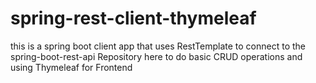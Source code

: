 # spring-rest-client-thymeleaf
this is a spring boot client app that uses RestTemplate to connect to the spring-boot-rest-api Repository here to do basic
CRUD operations and using Thymeleaf for Frontend
